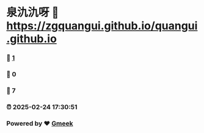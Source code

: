 # 泉氿氿呀 :link: https://zgquangui.github.io/quangui.github.io 
### :page_facing_up: [1](https://zgquangui.github.io/quangui.github.io/tag.html) 
### :speech_balloon: 0 
### :hibiscus: 7 
### :alarm_clock: 2025-02-24 17:30:51 
### Powered by :heart: [Gmeek](https://github.com/Meekdai/Gmeek)
